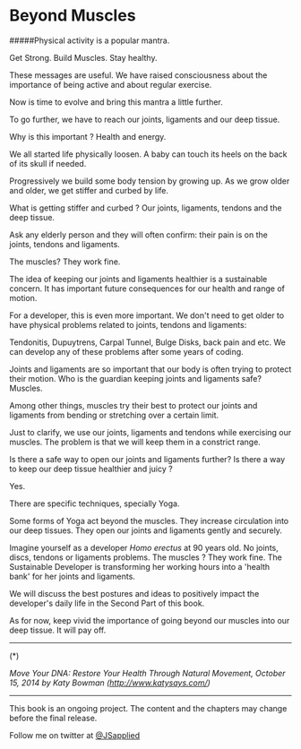# Beyond Muscles

#####Physical activity is a popular mantra. 

Get Strong. Build Muscles. Stay healthy. 

These messages are useful. We have raised consciousness about the  importance of being active and about regular exercise. 

Now is time to evolve and bring this mantra a little further.

To go further, we have to reach our joints, ligaments and our deep tissue.

Why is this important ? Health and energy. 

We all started life physically loosen. A baby can touch its heels on the back of its skull if needed.  

Progressively we build some body tension by growing up. As we grow older and older, we get stiffer and curbed by life. 

What is getting stiffer and curbed ? Our joints, ligaments, tendons and the deep tissue. 

Ask any elderly person and they will often confirm: their pain is on the joints, tendons and ligaments. 

The muscles? They work fine.

The idea of keeping our joints and ligaments healthier is a sustainable concern. It has important future consequences for our health and range of motion. 

For a developer, this is even more important. We don't need to get older to have physical problems related to joints, tendons and ligaments: 

Tendonitis, Dupuytrens, Carpal Tunnel, Bulge Disks, back pain and etc.  We can develop any of these problems after some years of coding.  

Joints and ligaments are so important that our body is often trying to protect their motion. Who is the guardian keeping joints and ligaments safe? Muscles.

Among other things, muscles try their best to protect our joints and ligaments from bending or stretching over a certain limit. 

Just to clarify, we use our joints, ligaments and tendons while exercising our muscles. The problem is that we will keep them in a constrict range.  

Is there a safe way to open our joints and ligaments further? Is there a way to keep our deep tissue healthier and juicy ? 

Yes.  

There are specific techniques, specially Yoga. 

Some forms of Yoga act beyond the muscles. They increase circulation into our deep tissues. They open our joints and ligaments gently and securely. 

Imagine yourself as a developer *Homo erectus* at 90 years old. No joints, discs, tendons or ligaments problems. The muscles ? They work fine. 
The Sustainable Developer is transforming her working hours into a 'health bank' for her joints and ligaments. 

We will discuss the best postures and ideas to positively impact the developer's daily life in the Second Part of this book. 

As for now, keep vivid the importance of going beyond our muscles into our deep tissue. It will pay off. 

****
(*) 

*Move Your DNA: Restore Your Health Through Natural Movement,  October 15, 2014 by Katy Bowman (http://www.katysays.com/)*

***

This book is an ongoing project. The content and the chapters may change before the final release.

Follow me on twitter at [@JSapplied](https://twitter.com/JSapplied) 



